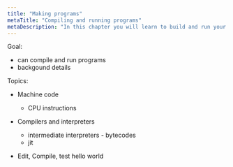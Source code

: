 ```yaml
---
title: "Making programs"
metaTitle: "Compiling and running programs"
metaDescription: "In this chapter you will learn to build and run your own programs."
---
```


Goal:

- can compile and run programs
- backgound details


Topics:

- Machine code

  - CPU instructions


- Compilers and interpreters

  - intermediate interpreters - bytecodes
  - jit

- Edit, Compile, test hello world

